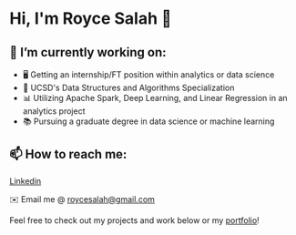 # Hi, I'm Royce Salah 👋

## 🔭 I’m currently working on:

- 🖥️ Getting an internship/FT position within analytics or data science
- 🌱 UCSD's Data Structures and Algorithms Specialization
- 📊 Utilizing Apache Spark, Deep Learning, and Linear Regression in an analytics project
- 📚 Pursuing a graduate degree in data science or machine learning

## 📫 How to reach me:

[Linkedin](https://www.linkedin.com/in/roycesalah/)

✉️ Email me @ roycesalah@gmail.com


Feel free to check out my projects and work below or my [portfolio](https://roycesalah.github.io)!


